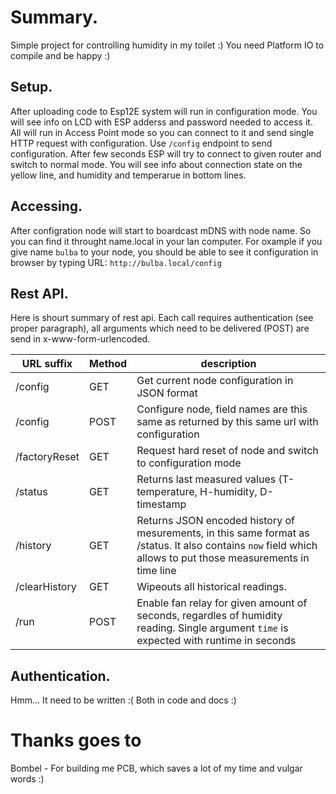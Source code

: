 # Summary.
Simple project for controlling humidity in my toilet :)
You need Platform IO to compile and be happy :)

## Setup.
After uploading code to Esp12E system will run in configuration mode. You will see info on LCD with ESP adderss and password needed to access it. All will run in Access Point mode so you can connect to it and send single HTTP request with configuration. Use ```/config``` endpoint to send configuration. After few seconds ESP will try to connect to given router and switch to normal mode. You will see info about connection state on the yellow line, and humidity and temperarue in bottom lines.

## Accessing.
After configration node will start to boardcast mDNS with node name. So you can find it throught name.local in your lan computer. For oxample if you give name ```bulba``` to your node, you should be able to see it configuration in browser by typing URL: ```http://bulba.local/config```

## Rest API.
Here is shourt summary of rest api. Each call requires authentication (see proper paragraph), all arguments which need to be delivered (POST) are send in x-www-form-urlencoded.

| URL suffix    | Method | description |
| ------------- | ------ | ----------- |
| /config       | GET    | Get current node configuration in JSON format|
| /config       | POST   | Configure node, field names are this same as returned by this same url with configuration |
| /factoryReset | GET    | Request hard reset of node and switch to configuration mode|
| /status       | GET    | Returns last measured values (T-temperature, H-humidity, D-timestamp |
| /history      | GET    | Returns JSON encoded history of mesurements, in this same format as /status. It also contains ```now``` field which allows to put those measurements in time line |
| /clearHistory | GET    | Wipeouts all historical readings. |
| /run          | POST   | Enable fan relay for given amount of seconds, regardles of humidity reading. Single argument ```time``` is expected with runtime in seconds |


## Authentication.
Hmm... It need to be written :( Both in code and docs :)

# Thanks goes to

Bombel - For building me PCB, which saves a lot of my time and vulgar words :)